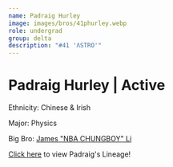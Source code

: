 ```yaml
---
name: Padraig Hurley
image: images/bros/41phurley.webp
role: undergrad
group: delta
description: "#41 'ΛSTRO'"
---
```


# Padraig Hurley | Active
Ethnicity: Chinese & Irish

Major: Physics

Big Bro: [James "NBA CHUNGBOY" Li](24jli)

[Click here](/ujis/) to view Padraig's Lineage!